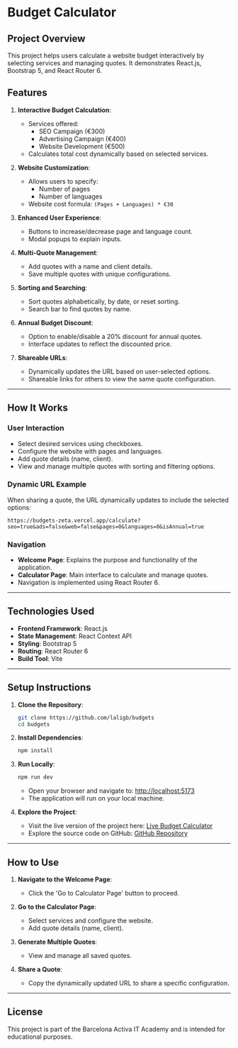 # **Budget Calculator**

## **Project Overview**

This project helps users calculate a website budget interactively by selecting services and managing quotes. It demonstrates React.js, Bootstrap 5, and React Router 6.

## **Features**

1. **Interactive Budget Calculation**:

   - Services offered:
     - SEO Campaign (€300)
     - Advertising Campaign (€400)
     - Website Development (€500)
   - Calculates total cost dynamically based on selected services.

2. **Website Customization**:

   - Allows users to specify:
     - Number of pages
     - Number of languages
   - Website cost formula: `(Pages + Languages) * €30`

3. **Enhanced User Experience**:

   - Buttons to increase/decrease page and language count.
   - Modal popups to explain inputs.

4. **Multi-Quote Management**:

   - Add quotes with a name and client details.
   - Save multiple quotes with unique configurations.

5. **Sorting and Searching**:

   - Sort quotes alphabetically, by date, or reset sorting.
   - Search bar to find quotes by name.

6. **Annual Budget Discount**:

   - Option to enable/disable a 20% discount for annual quotes.
   - Interface updates to reflect the discounted price.

7. **Shareable URLs**:

   - Dynamically updates the URL based on user-selected options.
   - Shareable links for others to view the same quote configuration.

---

## **How It Works**

### **User Interaction**

- Select desired services using checkboxes.
- Configure the website with pages and languages.
- Add quote details (name, client).
- View and manage multiple quotes with sorting and filtering options.

### **Dynamic URL Example**

When sharing a quote, the URL dynamically updates to include the selected options:

```
https://budgets-zeta.vercel.app/calculate?seo=true&ads=false&web=false&pages=0&languages=0&isAnnual=true
```

### **Navigation**

- **Welcome Page**: Explains the purpose and functionality of the application.
- **Calculator Page**: Main interface to calculate and manage quotes.
- Navigation is implemented using React Router 6.

---

## **Technologies Used**

- **Frontend Framework**: React.js
- **State Management**: React Context API
- **Styling**: Bootstrap 5
- **Routing**: React Router 6
- **Build Tool**: Vite

---

## **Setup Instructions**

1. **Clone the Repository**:

   ```bash
   git clone https://github.com/laligb/budgets
   cd budgets
   ```

2. **Install Dependencies**:

   ```bash
   npm install
   ```

3. **Run Locally**:

   ```bash
   npm run dev
   ```

   - Open your browser and navigate to:
     [http://localhost:5173](http://localhost:5173)
   - The application will run on your local machine.

4. **Explore the Project**:

   - Visit the live version of the project here:
     [Live Budget Calculator](https://budgets-zeta.vercel.app/)
   - Explore the source code on GitHub:
     [GitHub Repository](https://github.com/laligb/budgets)

---

## **How to Use**

1. **Navigate to the Welcome Page**:

   - Click the 'Go to Calculator Page' button to proceed.

2. **Go to the Calculator Page**:

   - Select services and configure the website.
   - Add quote details (name, client).

3. **Generate Multiple Quotes**:

   - View and manage all saved quotes.

4. **Share a Quote**:

   - Copy the dynamically updated URL to share a specific configuration.

---

## **License**

This project is part of the Barcelona Activa IT Academy and is intended for educational purposes.
